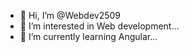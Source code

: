- 👋 Hi, I’m @Webdev2509
- 👀 I’m interested in Web development...
- 🌱 I’m currently learning Angular...
